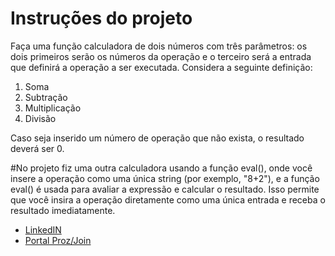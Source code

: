 # Instruções do projeto

Faça uma função calculadora de dois números com três parâmetros: os dois primeiros serão os números da operação e o terceiro será a entrada que definirá a operação a ser executada. Considera a seguinte definição:

1. Soma
2. Subtração
3. Multiplicação
4. Divisão

Caso seja inserido um número de operação que não exista, o resultado deverá ser 0.

#No projeto fiz uma outra calculadora usando a função eval(), onde você insere a operação como uma única string (por exemplo, "8+2"), e a função eval() é usada para avaliar a expressão e calcular o resultado. Isso permite que você insira a operação diretamente como uma única entrada e receba o resultado imediatamente. 

* [LinkedIN](https://www.linkedin.com/in/mads1974/)
* [Portal Proz/Join](https://portaltech.joyclass.com/)
